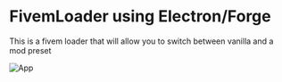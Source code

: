 # FivemLoader using Electron/Forge
This is a fivem loader that will allow you to switch between vanilla and a mod preset

![App](https://github.com/MartiboDev/FivemLoader-Forge/assets/44266609/beacd7c9-ba38-47fe-952f-04cf713f2a5a)
